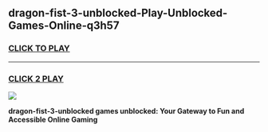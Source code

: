 
## dragon-fist-3-unblocked-Play-Unblocked-Games-Online-q3h57
<h3>
<a href="https://premium76.site?title=dragon-fist-3-unblocked&ref=25A">CLICK TO PLAY</a></h3>
<hr>

<h3>
<a href="https://premium76.site?title=dragon-fist-3-unblocked&ref=25A">CLICK 2 PLAY</a>
  
</h3>

<a href="https://premium76.site?title=dragon-fist-3-unblocked&ref=25A"><img src="https://clearcache.store/games.png"></a>


**dragon-fist-3-unblocked games unblocked: Your Gateway to Fun and Accessible Online Gaming**
